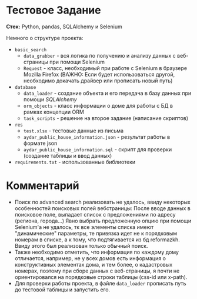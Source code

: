 # Тестовое Задание
**Стек:** Python, pandas, SQLAlchemy и Selenium

Немного о структуре проекта:
* `basic_search`
    * `data_grabber` - вся логика по получению и анализу данных с веб-страницы при помощи Selenium
    * `Request` - класс, необходимый при работе с Selenium в браузере Mozilla Firefox (ВАЖНО: Если будет использоваться другой, необходимо докачать драйвер или прописать новый путь)
* `database`
    * `data_loader` - создание объекта и его передача в базу данных при помощи _SQLAlchemy_
    * `orm_objects` - класс информации о доме для работы с БД в рамках концепции ORM
    * `task_scripts` - решение на второе задание (написание скриптов)
* `res`
    * `test.xlsx` - тестовые данные из письма
    * `aydar_public_house_information.json` - результат работы в формате json
    * `aydar_public_house_information.sql` - скрипт для проверки (создание таблицы и ввод данных)
* `requirements.txt` - использованные библиотеки

# Комментарий
* Поиск по advanced search реализовать не удалось, ввиду некоторых особенностей поисковых полей вебстраницы:
После вводе данных в поисковое поле, выпадает список с предложениями по адресу (региона, города...) 
  Явно выбрать предложенную опцию при помощи Selenium'a не удалось, 
  тк все элементы списка имеют "динамические" параметры, 
  те привязка идет не к порядковым номерам в списке, а к тому, что подтягивается из бд reformazkh. 
Ввиду этого был реализован только обычный поиск.
* Также необходимо отметить, что информация по каждому дому отличается, 
  например, не у всех домов есть информация о конструктивных элементах дома, 
  и тем более, о кадастровых номерах, поэтому при сборе данных с веб-страницы, 
  я почти не ориентировался на порядковые строки таблицы (css-id или x-path).
* Для проверки работы проекта, в файле `data_loader` прописать путь до тестовой таблицы и запустить его.